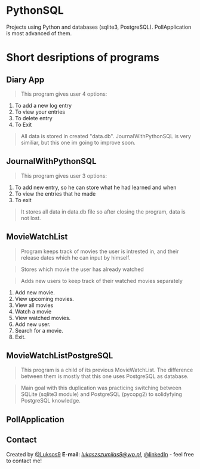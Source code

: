 # PythonSQL
Projects using Python and databases (sqlite3, PostgreSQL). PollApplication is most advanced of them.

# Short desriptions of programs

## Diary App

> This program gives user 4 options: 
1) To add a new log entry
2) To view your entries
3) To delete entry
4) To Exit 

> All data is stored in created "data.db". JournalWithPythonSQL is very similiar, but this one im going to improve soon.

## JournalWithPythonSQL

> This program gives user 3 options: 
1) To add new entry, so he can store what he had learned and when
2) To view the entries that he made
3) To exit

> It stores all data in data.db file so after closing the program, data is not lost.

## MovieWatchList

> Program keeps track of movies the user is intrested in, and their release dates which he can input by himself.

> Stores which movie the user has already watched

> Adds new users to keep track of their watched movies separately

1) Add new movie.
2) View upcoming movies.
3) View all movies
4) Watch a movie
5) View watched movies.
6) Add new user.
7) Search for a movie.
8) Exit.

## MovieWatchListPostgreSQL

> This program is a child of its previous MovieWatchList. The difference between them is mostly that this one uses PostgreSQL as database.

> Main goal with this duplication was practicing switching between SQLite (sqlite3 module) and PostgreSQL (pycopg2) to solidyfying PostgreSQL knowledge.

## PollApplication



## Contact
Created by [@Luksos9](https://github.com/Luksos9)
**E-mail**: *lukaszszumilas9@wp.pl*, [@linkedIn](https://www.linkedin.com/in/łukasz-szumilas-5b48821aa/) - feel free to contact me!
